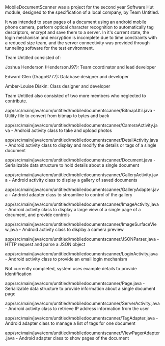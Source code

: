 MobileDocumentScanner was a project for the second year Software Hut module, designed to the specification of a local company, by Team Untitled.

It was intended to scan pages of a document using an android mobile phone camera, perform optical character recognition to automatically tag descriptors, encrypt and save them to a server.
In it's current state, the login mechanism and encryption is incomplete due to time constraints with a reduced size team, and the server connectivity was provided through tunneling software for the test environment.

Team Untitled consisted of:

  Joshua Henderson (HendersonJ97): Team coordinator and lead developer
  
  Edward Glen (Drago6777): Database designer and developer
  
  Amber-Louise Diskin: Class designer and developer
  
Team Untitled also consisted of two more members who neglected to contribute.


app/src/main/java/com/untitled/mobiledocumentscanner/BitmapUtil.java - Utility file to convert from bitmap to bytes and back

app/src/main/java/com/untitled/mobiledocumentscanner/CameraActivity.java - Android activity class to take and upload photos

app/src/main/java/com/untitled/mobiledocumentscanner/DetailActivity.java - Android activity class to display and modify the details or tags of a single document

app/src/main/java/com/untitled/mobiledocumentscanner/Document.java - Serializable data structure to hold details about a single document

app/src/main/java/com/untitled/mobiledocumentscanner/GalleryActivity.java - Android activity class to display a gallery of saved documents

app/src/main/java/com/untitled/mobiledocumentscanner/GalleryAdapter.java - Android adapter class to streamline to control of the gallery

app/src/main/java/com/untitled/mobiledocumentscanner/ImageActivity.java - Android activity class to display a large view of a single page of a document, and provide controls

app/src/main/java/com/untitled/mobiledocumentscanner/ImageSurfaceView.java - Android activity class to display a camera preview

app/src/main/java/com/untitled/mobiledocumentscanner/JSONParser.java - HTTP request and parse a JSON object

app/src/main/java/com/untitled/mobiledocumentscanner/LoginActivity.java - Android activity class to provide an email login mechanism

Not currently completed, system uses example details to provide identification

app/src/main/java/com/untitled/mobiledocumentscanner/Page.java - Serializable data structure to provide information about a single document page

app/src/main/java/com/untitled/mobiledocumentscanner/ServerActivity.java - Android activity class to retrieve IP address information from the user

app/src/main/java/com/untitled/mobiledocumentscanner/TagAdapter.java - Android adapter class to manage a list of tags for one document

app/src/main/java/com/untitled/mobiledocumentscanner/ViewPagerAdapter.java - Android adapter class to show pages of the document
